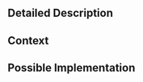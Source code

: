 <!--- Provide a general summary of the issue in the Title above -->

## Detailed Description
<!--- Provide a detailed description of the change or addition you are proposing -->

## Context
<!--- Why is this change important? -->

## Possible Implementation
<!--- Not obligatory, but suggest an idea for implementing addition or change -->
